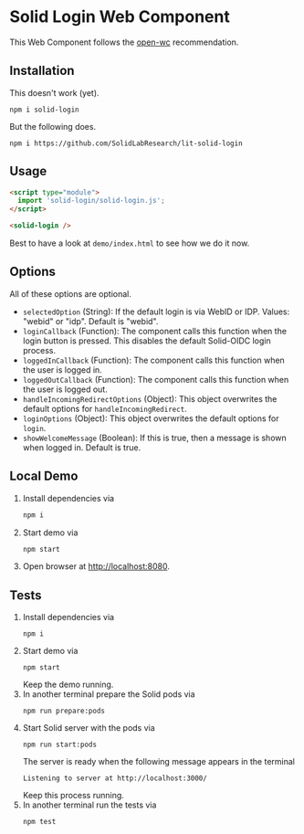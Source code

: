 # Solid Login Web Component

This Web Component follows the [open-wc](https://github.com/open-wc/open-wc) recommendation.

## Installation

This doesn't work (yet).

```shell
npm i solid-login
```

But the following does.

```shell
npm i https://github.com/SolidLabResearch/lit-solid-login
```

## Usage

```html
<script type="module">
  import 'solid-login/solid-login.js';
</script>

<solid-login />
```

Best to have a look at `demo/index.html` to see how we do it now.

## Options

All of these options are optional.

- `selectedOption` (String): If the default login is via WebID or IDP. Values: "webid" or "idp". Default is "webid".
- `loginCallback` (Function): The component calls this function when the login button is pressed.
This disables the default Solid-OIDC login process.
- `loggedInCallback` (Function): The component calls this function when the user is logged in.
- `loggedOutCallback` (Function): The component calls this function when the user is logged out.
- `handleIncomingRedirectOptions` (Object): This object overwrites the default options for `handleIncomingRedirect`.
- `loginOptions` (Object): This object overwrites the default options for `login`.
- `showWelcomeMessage` (Boolean): If this is true, then a message is shown when logged in. Default is true.

## Local Demo

1. Install dependencies via
   ```bash
   npm i
   ```
2. Start demo via 
   ```bash
   npm start
   ```
3. Open browser at <http://localhost:8080>.

## Tests

1. Install dependencies via
   ```shell
   npm i
   ```
2. Start demo via
   ```shell
   npm start
   ```
   Keep the demo running.
3. In another terminal prepare the Solid pods via
   ```shell
   npm run prepare:pods
   ```
4. Start Solid server with the pods via
   ```shell
   npm run start:pods
   ```
   The server is ready when the following message appears in the terminal
   ```
   Listening to server at http://localhost:3000/
   ```
   Keep this process running.
5. In another terminal run the tests via
   ```shell
   npm test
   ```
